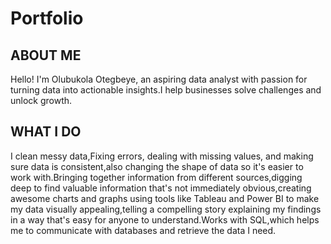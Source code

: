 # Portfolio
## ABOUT ME

Hello! I'm Olubukola Otegbeye, an aspiring data analyst with passion for turning data into actionable insights.I help businesses solve challenges and unlock growth.

## WHAT I DO

I clean messy data,Fixing errors, dealing with missing values, and making sure data is consistent,also changing the shape of data so it's easier to work with.Bringing together information from different sources,digging deep to find valuable information that's not immediately obvious,creating awesome charts and graphs using tools like Tableau and Power BI to make my  data visually appealing,telling a compelling story explaining my findings in a way that's easy for anyone to understand.Works with SQL,which helps me to communicate with databases and retrieve the data I need.

